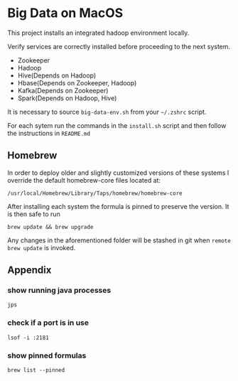 # Big Data on MacOS

This project installs an integrated hadoop environment locally.

Verify services are correctly installed before proceeding to the next system.

- Zookeeper
- Hadoop
- Hive(Depends on Hadoop)
- Hbase(Depends on Zookeeper, Hadoop)
- Kafka(Depends on Zookeeper)
- Spark(Depends on Hadoop, Hive)

It is necessary to source `big-data-env.sh` from your `~/.zshrc` script.

For each sytem run the commands in the `install.sh` script and then follow the instructions in `README.md`

## Homebrew

In order to deploy older and slightly customized versions of these systems I override the default homebrew-core files located at:

`/usr/local/Homebrew/Library/Taps/homebrew/homebrew-core`

After installing each system the formula is pinned to preserve the version. It is then safe to run

`brew update && brew upgrade`

Any changes in the aforementioned folder will be stashed in git when `remote brew update` is invoked.

## Appendix

### show running java processes

`jps`

### check if a port is in use

`lsof -i :2181`

### show pinned formulas

`brew list --pinned`
